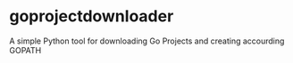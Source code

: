 # goprojectdownloader
A simple Python tool for downloading Go Projects and creating accourding GOPATH
